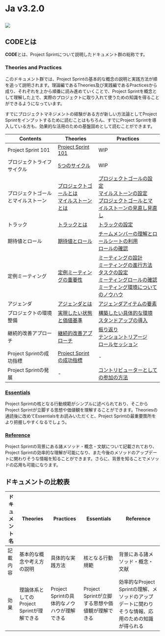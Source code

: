 # Ja v3.2.0

## ![](../images/pjs\_logo.png)

## **CODEとは**

**CODE**とは、Project Sprintについて説明したドキュメント群の総称です。  

### Theories and Practices

このドキュメント群では、Project Sprintの基本的な概念の説明と実践方法が順を追って説明されます。理論編であるTheories及び実践編であるPracticesから成り、それぞれを上から順番に読み進めていくことで、Project Sprintを概念として理解した上で、実際のプロジェクトに取り入れて使うための知識を得ることができるようになっています。

すでにプロジェクトマネジメントの経験がある方が新しい方法論としてProject Sprintをインプットするために読むことはもちろん、すでにProject Sprintを導入している方も、効果的な活用のための基盤固めとして読むことができます。

|  Contents  |  Theories  | Practices  |
| ---- | ---- | ---- |
|  Project Sprint 101  |  [Project Sprint 101](theories/101.md)  |WIP |
|  プロジェクトライフサイクル  |  [5つのサイクル](theories/project-lifecycle.md)  |  WIP  |
|  プロジェクトゴールとマイルストーン  |  [プロジェクトゴールとは](theories/project_goals.md)<BR>[マイルストーンとは](theories/milestones.md)  |  [プロジェクトゴールの設定](practicess/project_goals.md)<BR>  [マイルストーンの設定](practicess/milestones.md)  <BR>[プロジェクトゴールとマイルストーンの見直し見直し](practicess/reviewing_project_goals_and_milestones.md) |
|  トラック  |  [トラックとは](theories/tracks.md)  |  [トラックの設定](practicess/setting-up-track.md)  |
|  期待値とロール  | [期待値とロール](theories/rolls.md)  | [チームメンバーの理解とロールシートの利用](practicess/rolls.md)<BR>[ロールの確認](practicess/reviewing_rolls.md)  |
|  定例ミーティング  | [定例ミーティングの重要性](theories/meetings.md) | [ミーティングの設計](practicess/meetings.md)<BR>[ミーティングの進行方法](practicess/holding_meetings.md)<BR>[タスクの設定](practicess/tasks.md)<BR>[ミーティングロールの確認](practicess/meeting_rolls.md)<BR>[ミーティング環境についてのノウハウ](practicess/meeting_environments.md)  |
|  アジェンダ  | [アジェンダとは](theories/agenda.md)  | [アジェンダアイテムの要素](practicess/agenda.md)  |
|  プロジェクトの環境整備  | [実現したい状態と価値基準](theories/project_environments.md)  | [構築したい具体的な環境](practicess/project_environments.md) <BR>[スタンドアップの導入](practicess/stand-up_meetings.md) |
|  継続的改善アプローチ  |  [継続的改善アプローチ](theories/continuous-improvement-approach.md)  |  [振り返り](practicess/looking-back.md)<BR>[テンショントリアージ](practicess/tension-triage.md)<BR>[ロールセッション](practicess/role-session.md)  |
|  Project Sprintの成功指標  |  [Project Sprintの成功指標](theories/success-metrics.md)  |  -  |
|  Project Sprintの発展  |  -  |  [コントリビューターとしての参加の方法](../../contributing.md)  |

### [**Essentials**](essentials.md)

Project Sprintの核となる行動規範がシンプルに述べられており、そこからProject Sprintが立脚する思想や価値観を理解することができます。Theoriesの通読後に改めてEssentialsをお読みいただくと、Project Sprintの最重要箇所をより把握しやすくなるでしょう。

### [**Reference**](reference.md)

Project Sprintの背景にある諸メソッド・概念・文献について記載されており、Project Sprintの効率的な理解が可能になり、また今後のメソッドのアップデートに関わりそうな情報を知ることができます。さらに、背景を知ることでメソッドの応用も可能になります。

## **ドキュメントの比較表**

| ドキュメント名 | Theories                  |Practices                  | Essentials                   | Reference                                             |
| ------- | ------------------------- | ------------------------- | ---------------------------- | ----------------------------------------------------- |
| 記載内容    | 基本的な概念や考え方の説明 | 具体的な実践方法            | 核となる行動規範                     | 背景にある諸メソッド・概念・文献                                      |
| 効果      | 理論体系としてのProject Sprintが理解できる | Project Sprintの具体的なノウハウが理解できる | Project Sprintが立脚する思想や価値観が理解できる | 効率的なProject Sprintの理解、メソッドのアップデートに関わりそうな情報、応用のための知識が得られる |
